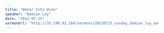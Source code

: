 ```yaml
---
title: "Water Into Wine"
speaker: "Damian Lay"
date: "2012-07-15"
sermonUrl: "http://35.190.93.184/sermons/20120715_sunday_damian_lay_water_into_wine.mp3"
---
```

